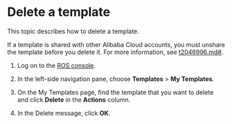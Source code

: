 # Delete a template

This topic describes how to delete a template.

If a template is shared with other Alibaba Cloud accounts, you must unshare the template before you delete it. For more information, see [t2046996.md\#]().

1.  Log on to the [ROS console](http://ros.console.aliyun.com).

2.  In the left-side navigation pane, choose **Templates** \> **My Templates**.

3.  On the My Templates page, find the template that you want to delete and click **Delete** in the **Actions** column.

4.  In the Delete message, click **OK**.


